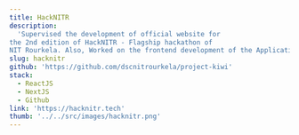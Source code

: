 ```yaml
---
title: HackNITR
description:
  'Supervised the development of official website for
the 2nd edition of HackNITR - Flagship hackathon of
NIT Rourkela. Also, Worked on the frontend development of the Application.'
slug: hacknitr
github: 'https://github.com/dscnitrourkela/project-kiwi'
stack: 
  - ReactJS
  - NextJS
  - Github
link: 'https://hacknitr.tech'
thumb: '../../src/images/hacknitr.png'
---
```

